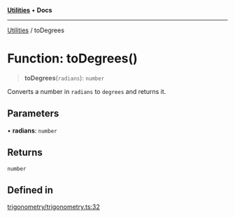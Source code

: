 [**Utilities**](../README.md) • **Docs**

***

[Utilities](../README.md) / toDegrees

# Function: toDegrees()

> **toDegrees**(`radians`): `number`

Converts a number in `radians` to `degrees` and returns it.

## Parameters

• **radians**: `number`

## Returns

`number`

## Defined in

[trigonometry/trigonometry.ts:32](https://github.com/noobiept/utilities/blob/18352a8077ed8c48acd60199e66f10ece023322d/source/trigonometry/trigonometry.ts#L32)
